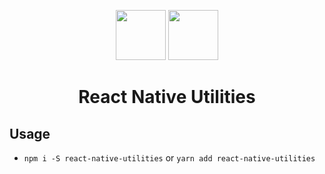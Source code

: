 <p align="center">
  <img src="https://cdn.auth0.com/blog/react-js/react.png" width="80"/>
  <img src="https://t1.rbxcdn.com/14b7612680a5bd02375f1941a5cca552" width="80"/>
</p>

<h1 align="center">React Native Utilities</h1>

## Usage
* `npm i -S react-native-utilities` or `yarn add react-native-utilities`
